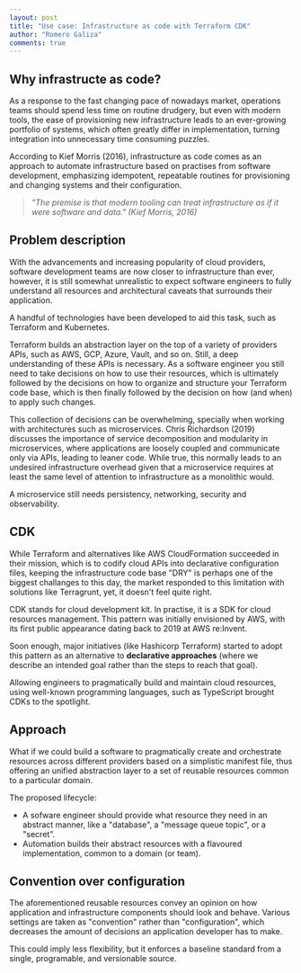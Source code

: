 ```yaml
---
layout: post
title: "Use case: Infrastructure as code with Terraform CDK"
author: "Romero Galiza"
comments: true
---
```


## Why infrastructe as code?

As a response to the fast changing pace of nowadays market, operations teams
should spend less time on routine drudgery, but even with modern tools, the ease
of provisioning new infrastructure leads to an ever-growing portfolio of
systems, which often greatly differ in implementation, turning integration into
unnecessary time consuming puzzles.

According to Kief Morris (2016), infrastructure as code comes as an approach to
automate infrastructure based on practises from software development,
emphasizing idempotent, repeatable routines for provisioning and changing
systems and their configuration.

> *"The premise is that modern tooling can treat infrastructure as if it were*
> *software and data." (Kief Morris, 2016)*


## Problem description

With the advancements and increasing popularity of cloud providers, software
development teams are now closer to infrastructure than ever, however, it is
still somewhat unrealistic to expect software engineers to fully understand all
resources and architectural caveats that surrounds their application.

A handful of technologies have been developed to aid this task, such as
Terraform and Kubernetes.

Terraform builds an abstraction layer on the top of a variety of providers APIs,
such as AWS, GCP, Azure, Vault, and so on. Still, a deep understanding of these
APIs is necessary. As a software engineer you still need to take decisions on
how to use their resources, which is ultimately followed by the decisions on how
to organize and structure your Terraform code base, which is then finally
followed by the decision on how (and when) to apply such changes.

This collection of decisions can be overwhelming, specially when working with
architectures such as microservices. Chris Richardson (2019) discusses the
importance of service decomposition and modularity in microservices, where
applications are loosely coupled and communicate only via APIs, leading to
leaner code. While true, this normally leads to an undesired infrastructure
overhead given that a microservice requires at least the same level of attention
to infrastructure as a monolithic would.

A microservice still needs persistency, networking, security and observability.

## CDK

While Terraform and alternatives like AWS CloudFormation succeeded in their
mission, which is to codify cloud APIs into declarative configuration files,
keeping the infrastructure code base "DRY" is perhaps one of the biggest
challanges to this day, the market responded to this limitation with solutions
like Terragrunt, yet, it doesn't feel quite right.

CDK stands for cloud development kit. In practise, it is a SDK for cloud
resources management. This pattern was initially envisioned by AWS, with its
first public appearance dating back to 2019 at AWS re:Invent.

Soon enough, major initiatives (like Hashicorp Terraform) started to adopt this
pattern as an alternative to **declarative approaches** (where we describe an
intended goal rather than the steps to reach that goal).

Allowing engineers to pragmatically build and maintain cloud resources, using
well-known programming languages, such as TypeScript brought CDKs to the
spotlight.

## Approach

What if we could build a software to pragmatically create and orchestrate
resources across different providers based on a simplistic manifest file, thus
offering an unified abstraction layer to a set of reusable resources common to a
particular domain.

The proposed lifecycle:

* A sofware engineer should provide what resource they need in an abstract
  manner, like a "database", a "message queue topic", or a "secret".
* Automation builds their abstract resources with a flavoured implementation,
  common to a domain (or team).

## Convention over configuration

The aforementioned reusable resources convey an opinion on how application and
infrastructure components should look and behave. Various settings are taken as
"convention" rather than "configuration", which decreases the amount of
decisions an application developer has to make.

This could imply less flexibility, but it enforces a baseline standard from a
single, programable, and versionable source.


